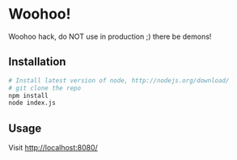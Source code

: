 Woohoo!
=====

Woohoo hack, do NOT use in production ;) there be demons!

## Installation

```bash
# Install latest version of node, http://nodejs.org/download/
# git clone the repo
npm install
node index.js
```

## Usage

Visit [http://localhost:8080/](http://localhost:8080/)
